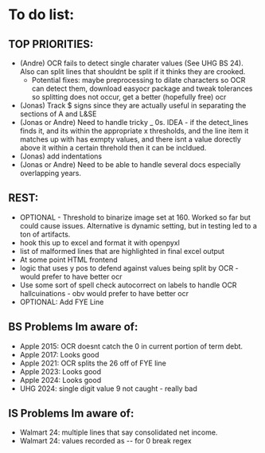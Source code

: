 # To do list:
## TOP PRIORITIES:
- (Andre) OCR fails to detect single charater values (See UHG BS 24). Also can split lines that shouldnt be split if it thinks they are crooked. 
    - Potential fixes: maybe preprocessing to dilate characters so OCR can detect them, download easyocr package and tweak tolerances so splitting does not occur, get a better (hopefully free) ocr
- (Jonas) Track $ signs since they are actually useful in separating the sections of A and L&SE
- (Jonas or Andre) Need to handle tricky _ 0s. IDEA - if the detect_lines finds it, and its within the appropriate x thresholds, and the line item it matches up with has exmpty values, and there isnt a value dorectly above it within a certain threhold then it can be incldued. 
- (Jonas) add indentations
- (Jonas or Andre) Need to be able to handle several docs especially overlapping years.
## REST:
- OPTIONAL - Threshold to binarize image set at 160. Worked so far but could cause issues. Alternative is dynamic setting, but in testing led to a ton of artifacts. 
- hook this up to excel and format it with openpyxl
- list of malformed lines that are highlighted in final excel output
- At some point HTML frontend 
- logic that uses y pos to defend against values being split by OCR - would prefer to have better ocr
- Use some sort of spell check autocorrect on labels to handle OCR hallcuinations - obv would prefer to have better ocr
- OPTIONAL: Add FYE Line

## BS Problems Im aware of:
- Apple 2015: OCR doesnt catch the 0 in current portion of term debt.
- Apple 2017: Looks good
- Apple 2021: OCR splits the 26 off of FYE line
- Apple 2023: Looks good
- Apple 2024: Looks good
- UHG 2024: single digit value 9 not caught - really bad

## IS Problems Im aware of:
- Walmart 24: multiple lines that say consolidated net income. 
- Walmart 24: values recorded as -- for 0 break regex

